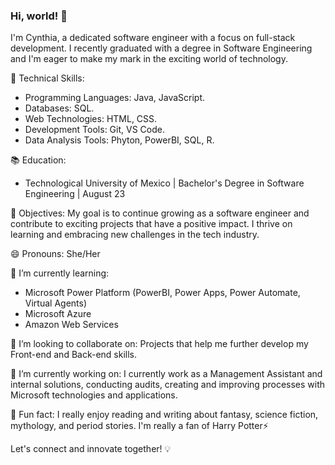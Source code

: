 ### Hi, world! 👋

I'm Cynthia, a dedicated software engineer with a focus on full-stack development. I recently graduated with a degree in Software Engineering and I'm eager to make my mark in the exciting world of technology.

🚀 Technical Skills:
- Programming Languages: Java, JavaScript.
- Databases: SQL.
- Web Technologies: HTML, CSS.
- Development Tools: Git, VS Code.
- Data Analysis Tools: Phyton, PowerBI, SQL, R.

📚 Education:
- Technological University of Mexico | Bachelor's Degree in Software Engineering | August 23

🌟 Objectives:
My goal is to continue growing as a software engineer and contribute to exciting projects that have a positive impact. I thrive on learning and embracing new challenges in the tech industry.

😄 Pronouns:
She/Her

🌱 I’m currently learning:
- Microsoft Power Platform (PowerBI, Power Apps, Power Automate, Virtual Agents)
- Microsoft Azure
- Amazon Web Services

👯 I’m looking to collaborate on:
Projects that help me further develop my Front-end and Back-end skills.

🔭 I’m currently working on:
I currently work as a Management Assistant and internal solutions, conducting audits, creating and improving processes with Microsoft technologies and applications.

📖 Fun fact:
I really enjoy reading and writing about fantasy, science fiction, mythology, and period stories. I'm really a fan of Harry Potter⚡

Let's connect and innovate together! 💡
